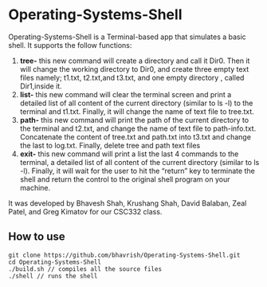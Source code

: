 # Operating-Systems-Shell

Operating-Systems-Shell is a Terminal-based app that simulates a basic shell. It supports the follow functions: 
1. **tree-** this new command will create a directory and call it Dir0. Then it will change the working
directory to Dir0, and create three empty text files namely; t1.txt, t2.txt,and t3.txt, and one empty
directory , called Dir1,inside it.
2. **list-** this new command will clear the terminal screen and print a detailed list of all content of
the current directory (similar to ls -l) to the terminal and t1.txt. Finally, it will change the name of
text file to tree.txt.
3. **path-** this new command will print the path of the current directory to the terminal and t2.txt,
and change the name of text file to path-info.txt. Concatenate the content of tree.txt and path.txt
into t3.txt and change the last to log.txt. Finally, delete tree and path text files
4. **exit-** this new command will print a list the last 4 commands to the terminal, a detailed list of all content of the current directory (similar to ls -l). Finally, it will wait for the user to hit the “return”
key to terminate the shell and return the control to the original shell program on your machine.

It was developed by Bhavesh Shah, Krushang Shah, David Balaban, Zeal Patel, and Greg Kimatov for our CSC332 class.

## How to use

```
git clone https://github.com/bhavrish/Operating-Systems-Shell.git
cd Operating-Systems-Shell
./build.sh // compiles all the source files
./shell // runs the shell
```

